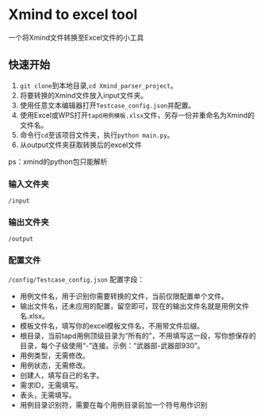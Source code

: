 # Xmind to excel tool

一个将Xmind文件转换至Excel文件的小工具

## 快速开始

1. `git clone`到本地目录,`cd Xmind_parser_project`。
2. 将要转换的Xmind文件放入input文件夹。
3. 使用任意文本编辑器打开`Testcase_config.json`并配置。
4. 使用Excel或WPS打开`tapd用例模板.xlsx`文件，另存一份并重命名为Xmind的文件名。
5. 命令行`cd`至该项目文件夹，执行`python main.py`。
6. 从output文件夹获取转换后的excel文件

ps：xmind的python包只能解析

### 输入文件夹

`/input`

### 输出文件夹

`/output`

### 配置文件

`/config/Testcase_config.json`
配置字段：

- 用例文件名，用于识别你需要转换的文件，当前仅限配置单个文件。
- 输出文件名，还未应用的配置，留空即可，现在的输出文件名就是用例文件名.xlsx。
- 模板文件名，填写你的excel模板文件名，不用带文件后缀。
- 根目录，当前tapd用例顶级目录为“所有的”，不用填写这一段，写你想保存的目录，每个子级使用“-”连接。示例：“武器部-武器部930”。
- 用例类型，无需修改。
- 用例状态，无需修改。
- 创建人，填写自己的名字。
- 需求ID，无需填写。
- 表头，无需填写。
- 用例目录识别符，需要在每个用例目录前加一个符号用作识别

